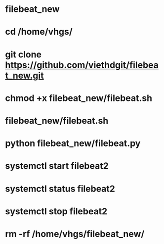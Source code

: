 # filebeat_new
# cd /home/vhgs/
# git clone https://github.com/viethdgit/filebeat_new.git
# chmod +x filebeat_new/filebeat.sh
# filebeat_new/filebeat.sh
# python filebeat_new/filebeat.py
# systemctl start filebeat2
# systemctl status filebeat2
# systemctl stop filebeat2
# rm -rf /home/vhgs/filebeat_new/
